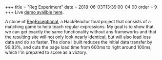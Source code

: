 +++
title = "Reg Experiment"
date = 2018-06-03T13:39:00-04:00
order = 9
+++
Live [demo avalible here](/projects/reg-exp/).

A clone of [RegExceptional](http://regexmatch.herokuapp.com/#/), a HackReactor final project that consists of a matching game to help teach regular expressions.  My goal is to show that we can get exactly the same functionality without any frameworks and that the resulting site will not only look nearly identical, but will also load less data and do so faster.  The clone I built reduces the initial data transfer by 99.83%, and cuts the page load time from 600ms to right around 100ms, which I'm prepared to score as a victory.

<!--more-->
